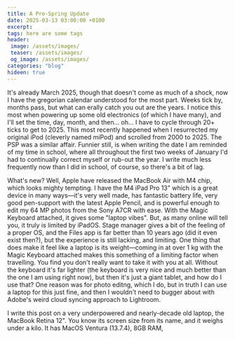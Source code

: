 ```yaml
---
title: A Pre-Spring Update
date: 2025-03-13 03:00:00 +0100
excerpt: 
tags: here are some tags
header:
 image: /assets/images/
 teaser: /assets/images/
 og_image: /assets/images/
categories: "blog"
hideen: true
---
```


It's already March 2025, though that doesn't come as much of a shock, now I have the gregorian calendar understood for the most part. Weeks tick by, months pass, but what can erally catch you out are the years. I notice this most when powering up some old electronics (of which I have many), and I'll set the time, day, month, and then... oh... I have to cycle through 20+ ticks to get to 2025. This most recently happened when I resurrected my original iPod (cleverly named miPod) and scrolled from 2000 to 2025. The PSP was a similar affair. Funnier still, is when writing the date I am reminded of my time in school, where all throughout the first two weeks of January I'd had to continually correct myself or rub-out the year. I write much less frequently now than I did in school, of course, so there's a bit of lag.

What's new? Well, Apple have released the MacBook Air with M4 chip, which looks mighty tempting. I have the M4 iPad Pro 13" which is a great device in many ways—it's very well made, has fantastic battery life, very good pen-support with the latest Apple Pencil, and is powerful enough to edit my 64 MP photos from the Sony A7CR with ease. With the Magic Keyboard attached, it gives some "laptop vibes". But, as many online will tell you, it truly is limited by iPadOS. Stage manager gives a bit of the feeling of a proper OS, and the Files app is far better than 10 years ago (did it even exist then?), but the experience is still lacking, and limiting. One thing that does make it feel like a laptop is its weight—coming in at over 1 kg with the Magic Keyboard attached makes this something of a limiting factor when travelling. You find you don't really want to take it with you at all. Without the keyboard it's far lighter (the keyboard is very nice and much better than the one I am using right now), but then it's just a giant tablet, and how do I use that? One reason was for photo editng, which I do, but in truth I can use a laptop for this just fine, and then I wouldn't need to bugger about with Adobe's weird cloud syncing approach to Lightroom. 

I write this post on a very underpowered and nearly-decade old laptop, the MacBook Retina 12". You know its screen size from its name, and it weighs under a kilo. It has MacOS Ventura (13.7.4), 8GB RAM, 



